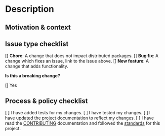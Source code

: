 <!--- Provide a summary of your changes in the title field above. For guidance on formatting, see the comment the bottom of this template. -->

# Description

<!--- Describe your changes. -->

## Motivation & context

<!--- What problem does this change solve? -->
<!--- Provide a link if you are addressing an open issue. -->

## Issue type checklist

<!--- What type of change are you submitting? Put an x in boxes that apply: -->

[] **Chore**: A change that does not impact distributed packages.
[] **Bug fix**: A change which fixes an issue, link to the issue above.
[] **New feature**: A change that adds functionality.

**Is this a breaking change?**

<!--- Is this a change that will cause current functionality to break? If yes, put an x in the "yes" box: -->

[] Yes

<!--- If yes, describe the impact to FAST-DNA in detail. -->

## Process & policy checklist

<!--- Review the list and check the boxes that apply. -->

[ ] I have added tests for my changes.
[ ] I have tested my changes.
[ ] I have updated the project documentation to reflect my changes.
[ ] I have read the [CONTRIBUTING](https://github.com/Microsoft/fast-dna/blob/master/CONTRIBUTING.md) documentation and followed the [standards](https://microsoft.github.io/fast-dna/docs/en/contributing/standards) for this project.

<!---
Formatting guidelines:

Accepted peer review title format:
<type>: <description>

Example titles:
    chore: add unit tests for all components
    feat: add a border radius to button
    fix: update design system to use 3px border radius

    <type> is required to be one of the following:

        - chore: A change that does not impact distributed packages.
        - fix: A change which fixes an issue.
        - feat: A that adds functionality.

    <description> is required and speaks to what the user gets from this PR:

        - Be concise.
        - Use all lowercase characters. 
        - Use imperative, present tense (e.g. `add` not `adds`.)
        - Do not end your discription with a period.
        - Avoid redundant words.
        - Start your description with `add`, `update`, or `remove.`

For additional information regarding working on FAST-DNA, check out our documentation site:
https://microsoft.github.io/fast-dna/docs/en/contributing/working
-->